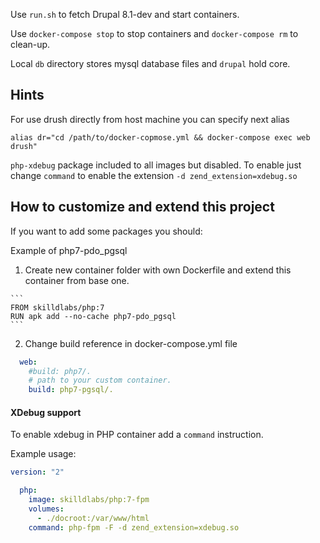 Use `run.sh` to fetch Drupal 8.1-dev and start containers.

Use `docker-compose stop` to stop containers and `docker-compose rm` to clean-up.

Local `db` directory stores mysql database files and `drupal` hold core.

## Hints

  For use drush directly from host machine you can specify next alias

  ```alias dr="cd /path/to/docker-copmose.yml && docker-compose exec web drush"```

  `php-xdebug` package included to all images but disabled.
  To enable just change `command` to enable the extension `-d zend_extension=xdebug.so`

## How to customize and extend this project

  If you want to add some packages you should:

  Example of php7-pdo_pgsql

  1) Create new container folder
  with own Dockerfile and extend this container from base one.

    ```
    FROM skilldlabs/php:7
    RUN apk add --no-cache php7-pdo_pgsql
    ```

  2) Change build reference in docker-compose.yml file

  ```yaml
    web:
      #build: php7/.
      # path to your custom container.
      build: php7-pgsql/.
  ```

#### XDebug support

To enable xdebug in PHP container add a `command` instruction.

Example usage:
  ```yaml
  version: "2"
  
    php:
      image: skilldlabs/php:7-fpm
      volumes:
        - ./docroot:/var/www/html
      command: php-fpm -F -d zend_extension=xdebug.so
  ```
